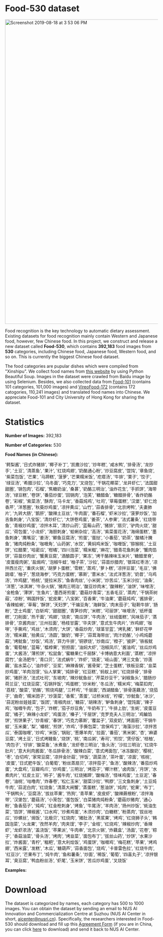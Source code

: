 # Food-530 dataset

<img width="1000" alt="Screenshot 2019-08-18 at 3 53 06 PM" src="https://user-images.githubusercontent.com/35621763/63221793-bbd27100-c1d0-11e9-84df-b6916c9cca4e.png">

Food recognition is the key technology to automatic dietary assessment. Existing datasets for food recognition mainly contain Western and Japanese food, however, few Chinese food. In this project, we construct and release a new dataset called **Food-530**, which contains **392,183** food images from **530** categories, including Chinese food, Japanese food, Western food, and so on. This is currently the biggest Chinese food dataset.

The food categories are pupular dishes which were compiled from "Xinshipu". We collect food names from [this website](https://www.xinshipu.com/) by using Python Beautiful Soup. Images in the dataset were crawled from Baidu image by using Selenium. Besides, we also collected data from [Food-101](https://www.kaggle.com/kmader/food41) (contains 101 categories, 101,000 images) and [VireoFood-172](http://vireo.cs.cityu.edu.hk/VireoFood172/) (contains 172 catogories, 110,241 images) and translated food names into Chinese. We appreciate Food-101 and City University of Hong Kong for sharing the dataset.



# Statistics
**Number of Images:** 392,183 

**Number of Categories:** 530

**Food Names (in Chinese):**

'鳄梨酱', '日式炸猪排', '椰子补丁', '凯撒沙拉', '炒年糕', '咸水鸭', '排骨汤', '龙抄手', '土豆', '清蒸鱼', '果汁', '红烧鸡翅', '奶酪通心粉', '炒豆腐皮', '馄饨', '章鱼烧', '紫菜包饭', '芒果', '马蹄糕', '菠萝', '芒果糯米饭', '疙瘩汤', '牛排', '栗子', '饺子', '绿豆汤', '希腊沙拉', '乌冬面', '巧克力', '叉烧包', '干锅花椰菜', '龙井虾仁', '法国甜甜圈', '锅包肉', '石榴', '焦糖奶油', '桑葚', '奶酪三明治', '油炸花生', '手抓饼', '海带汤', '绿豆糕', '卷饼', '番茄炒蛋', '回锅肉', '泡芙', '糖醋鱼', '糖醋排骨', '香炸奶酪卷', '彩椒', '紫菜汤', '酥肉', '马卡龙', '香菇炖鸡', '吐司', '草莓蛋糕', '汉堡', '虾仁炝香芹', '洋葱圈', '秋葵炒鸡蛋', '凉拌黄瓜', '山竹', '蒜香排骨', '北京烤鸭', '夫妻肺片', '九转大肠', '鹅肝', '酸辣土豆丝', '牛肉面', '番石榴', '虾米沙拉', '菠萝炒饭', '加吉鱼刺身', '八宝饭', '清炒虾仁', '大饼卷鸡蛋', '姜茶', '人参果', '法式薯条', '红烧带鱼', '青椒炒鸡蛋', '凉拌木耳', '清炒山药', '蓝莓山药', '猪排', '扇贝', '驴肉火烧', '甜瓜', '荷包蛋', '小龙虾', '海胆刺身', '蛤蜊杂烩', '高汤', '紫菜蛋花汤', '海绵蛋糕', '墨鱼刺身', '鹰嘴豆', '姜汤', '鲫鱼豆腐汤', '煎蛋', '蛋挞', '小番茄', '奶茶', '酸橘汁腌鱼', '猪肉炖粉条', '咖喱角', '山药粥', '水饺', '黄焖鸡米饭', '咖喱饭', '猕猴桃', '土豆饼', '红醋栗', '哈密瓜', '柑橘', '四川泡菜', '糯米糍', '麻花', '醋青花鱼刺身', '蟹肉馅饼', '蒜苗炒肉丝', '蟹黄豆腐', '酒酿圆子', '果冻', '烤干酪辣味玉米片', '糖醋里脊', '皮蛋瘦肉粥', '盐焗鸡', '泡椒牛蛙', '柚子茶', '沙拉', '蒜苗炒腊肉', '银耳红枣汤', '凉拌西兰花', '重庆火锅', '胡萝卜蛋糕', '雪糕', '蒸鸡', '萝卜糕', '凉拌豆苗', '毛豆', '佛跳墙', '柚子', '葱烧海参', '巧克力蛋糕', '慕斯', '薏米水', '法式洋葱汤', '奶昔', '乌鸡汤', '炸鸡腿', '杨桃', '提拉米苏', '鱼香肉丝', '小米粥', '炒苦瓜', '玉米沙拉', '油条', '洋葱', '冰淇淋', '牛杂火锅', '猪肉三明治', '酸豆炒肉末', '酸辣粉', '油饼', '味噌汤', '金枪鱼', '薄饼', '生鱼片', '墨西哥煎蛋', '蘑菇炒青菜', '五香毛豆', '蒸肉', '干锅茶树菇', '凉粉', '韩国拌饭', '蛇皮果', '八宝粥', '百香果', '牛油果', '蘑菇炖鸡', '酱排骨', '香辣蛤蜊', '草莓', '酥饼', '天妇罗', '干煸豆角', '海鲜饭', '肉末茄子', '鞑靼牛排', '肠粉', '芝士鸡蛋', '白斩鸡', '甜甜圈', '青笋炒肉', '米糕', '可丽饼', '味增汤', '纸杯蛋糕', '刀削面', '热干面', '鸡翅', '烧卖', '南瓜饼', '牛肉汤', '丝绒蛋糕', '风味茄子', '蒸排骨', '京酱肉丝', '兰州拉面', '杨枝甘露', '华夫饼', '意式生牛肉片', '炸鸡翅', '咖啡', '手撕鸡', '鸡丝', '木须肉', '大饼', '香菇炒肉', '球茎甘蓝', '烤乳猪', '鲜虾花甲汤', '糯米藕', '拍黄瓜', '汤圆', '酸奶', '椰子', '蒜茸海带丝', '肉汁奶酪', '小鸡炖蘑菇', '烤鱿鱼', '炒饭', '鸡汤', '菲力牛排', '铜锣烧', '炒南瓜', '橙子', '披萨', '铁板鱿鱼', '葡萄柚', '蓝莓', '榅桲果', '担担面', '油焖大虾', '泡椒凤爪', '酱油鸡', '丝瓜炒鸡蛋', '大酱汤', '薄煎饼', '松鼠鱼', '蜜糖果仁千层酥', '卡博纳意大利面', '蒸糕', '凉拌腐竹', '金汤肥牛', '青口贝', '法式蜗牛', '炸虾', '烧麦', '岐山面', '烤三文鱼', '炒莲藕', '盐水菜心', '油炸虾', '豆浆', '麻辣香锅', '酱骨架', '芝士蛋糕', '铁板豆腐', '韭菜炒鸡蛋', '羊肉泡馍', '仙人掌果', '炖排骨', '红豆糕', '蚂蚁上树', '红烧排骨', '排骨粥', '猪肝汤', '法式吐司', '东坡肉', '辣炒鱿鱼丝', '芹菜炒豆干', '剁椒鱼头', '腊肠炒荷兰豆', '红烧豆腐', '石锅拌饭', '鸡蛋糕', '炒米粉', '冬瓜汤', '糯米鸡', '梅菜扣肉', '荔枝', '酸菜', '奶酪', '照烧鸡腿', '三杯鸡', '千层面', '西湖醋鱼', '排骨莲藕汤', '烧茄子', '曲奇', '糯米团子', '炒菠菜', '香蕉', '蒸蛋', '过桥米线', '柠檬', '炒鱿鱼', '冰沙', '蒜泥粉丝娃娃菜', '饭团', '青椒肉丝', '糖蒜', '胡辣汤', '鲈鱼刺身', '馄饨面', '辣子鸡', '咖喱牛肉', '包子', '炸糕', '茄子炒豆角', '牛奶布丁', '牛排上肋', '生蚝', '皮蛋豆腐', '橘子', '麻辣小龙虾', '鸡蛋汤', '榛子', '千层饼', '克罗克夫人三明治', '鸡鳊馅饼', '煎饼果子', '炒青椒', '春饼', '巧克力慕斯', '覆盆子', '双皮奶', '烤面筋', '干锅牛蛙', '玉米羹', '梨', '蟠桃', '煎饼', '炸鸡', '手撕包菜', '宫保鸡丁', '海藻沙拉', '凉拌苦瓜', '泰国咖喱', '炒鸡', '米饭', '锅贴', '葱爆羊肉', '拉面', '番茄', '黑米粥', '杏', '麻婆豆腐', '烤土豆', '日式烤鳗鱼', '烧饼', '桃', '南瓜粥', '寿司', '煎饺', '煲仔饭', '桔柚', '肉包子', '仔排', '酸菜鱼', '水煮鱼', '龙虾卷三明治', '鱼头汤', '沙拉三明治', '红烧牛肚片', '意大利肉酱面', '冬瓜排骨汤', '酸辣白菜', '意式烤面包', '冰冻酸奶', '樱桃', '枣', '白切鸡', '家常豆腐', '凉拌金针菇', '拌饭', '蔬菜汤', '茶叶蛋', '凉面', '核桃', '皮蛋', '日式肥牛饭', '白葡萄', '粉丝蒸扇贝', '凉拌茄子', '鱼汤', '酸辣汤', '番茄炒鸡蛋', '大盘鸡', '豆瓣鸡爪', '炒鸡蛋', '三明治', '烤茄子', '椰汁糕', '卤肉饭', '月饼', '水煮肉片', '红皮土豆', '柿子', '酱牛肉', '红烧猪蹄', '酸梅汤', '怪味鸡蛋', '土豆泥', '春卷', '油桃', '咕噜肉', '炸春卷', '松仁玉米', '甜菜沙拉', '鸭脖', '三文鱼刺身', '土豆炖牛肉', '蒜泥白肉', '红烧鱼', '清蒸大闸蟹', '蒸蛋糕', '葱油饼', '炖肉', '蛇果', '布丁', '干锅鸭头', '豆腐汤', '拔丝苹果', '热狗', '青苹果', '皮皮虾', '酸辣蕨根粉', '凉拌海带', '汉堡包', '蘑菇汤', '小笼包', '蛋包饭', '白菜猪肉炖粉条', '蘑菇炒猪肉', '通心粉', '鱼香茄子', '炖鸡', '红金枪刺身', '烤鱼', '牛尾汤', '羊肉汤', '扬州炒饭', '蚝油生菜', '馅饼', '辣椒酱', '口水鸡', '炒煮鸡蛋', '木须炒肉', '白糖糕', '粉蒸肉', '拔丝地瓜', '炒螺丝', '焗饭', '北极贝', '红烧肉', '猪肚汤', '黑浆果', '烤鸡', '红烧狮子头', '韩国泡菜', '火龙果', '孜然羊肉', '肉夹馍', '李子', '金桔', '红烧鸡', '辣椒炒肉', '香辣虾', '龙虾浓汤', '盖浇饭', '苹果派', '牛肉串', '北京火锅', '炸藕盒', '汤面', '花卷', '粽子', '香菇油菜', '骨头汤', '烤肉', '烤韭菜', '面包布丁', '拔丝山药', '炒饼', '水果沙拉', '炸酱面', '青柠', '糍粑', '意大利烩饭', '鸡蛋饼', '咖喱鸡', '梅花糕', '苹果', '烤鸡翅', '西米露', '发糕', '木瓜', '糖葫芦', '蒜香面包', '烧鸡', '卡普雷色拉', '红烧牛肉', '红豆沙', '芒果布丁', '炖牛肉', '鱼和薯条', '炒面', '稀饭', '葡萄', '四喜丸子', '凉拌银耳', '臭豆腐', '鸭血粉丝汤', '虾尾', '玉米饼', '苦瓜炒鸡蛋', '叉烧饭'


**Examples:**




# Download
The dataset is categorized by names, each category has 500 to 1000 images. You can obtain the dataset by sending an email to NUS AI Innovation and Commercialization Centre at Suzhou (NUS AI Center in short, aicenter@nusri.cn). Specifically, the researchers interested in Food-530 should download and fill up this [Agreement Form](https://drive.google.com/file/d/1gNIp3uFtCwtFQnLW9xKvTzJ-uBk5wbkO/view?usp=sharing) (if you are in China, you can click [here](https://wenku.baidu.com/view/7204647c7d1cfad6195f312b3169a4517623e526) to download) and send it back to NUS AI Center.
